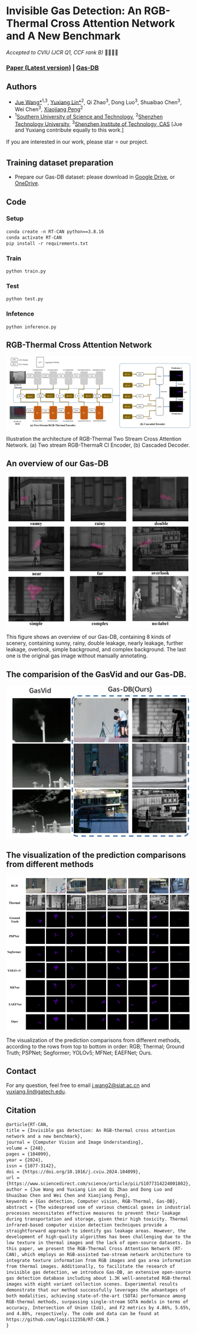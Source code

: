 # Invisible Gas Detection: An RGB-Thermal Cross Attention Network and A New Benchmark 
*Accepted to CVIU (JCR Q1, CCF rank B)* 🎉🎉🥳🥳
### [Paper (Latest version)](https://www.sciencedirect.com/science/article/abs/pii/S1077314224001802) | [Gas-DB](https://drive.google.com/drive/folders/11t324MSRVQhptfLLu65MlPaSaPOJRf4Z?usp=sharing)

## Authors

- [Jue Wang*](https://a-new-b.github.io/)<sup>1,3</sup>, [Yuxiang Lin*](https://lum1104.github.io/)<sup>2</sup>, Qi Zhao<sup>3</sup>, Dong Luo<sup>3</sup>, Shuaibao Chen<sup>3</sup>, Wei Chen<sup>3</sup>, [Xiaojiang Peng](https://pengxj.github.io/)<sup>2</sup>
- <sup>1</sup>[Southern University of Science and Technology](https://www.sustech.edu.cn/en/), <sup>2</sup>[Shenzhen Technology University](https://english.sztu.edu.cn/), <sup>3</sup>[Shenzhen Institute of Technology, CAS](https://www.siat.ac.cn/) [Jue and Yuxiang contribute equally to this work.]

If you are interested in our work, please star ⭐ our project.

## Training dataset preparation
- Prepare our Gas-DB dataset: please download in [Google Drive](https://drive.google.com/drive/folders/11t324MSRVQhptfLLu65MlPaSaPOJRf4Z?usp=sharing), or [OneDrive](https://gtvault-my.sharepoint.com/:u:/g/personal/ylin805_gatech_edu/EV0tqemUlN9JtYt5wp8cvhMB7jDrUBvFzfxCjj93zc8pig?e=y1vr5k).
## Code
### Setup
```
conda create -n RT-CAN python==3.8.16
conda activate RT-CAN
pip install -r requirements.txt
```
### Train
```
python train.py
```
### Test
```
python test.py
```
### Infetence
```
python inference.py
```
## RGB-Thermal Cross Attention Network
![ Illustration the architecture of RGB-Thermal Two Stream Cross Attention Network. (a) Two stream RGB-ThermaR Cl Encoder, (b) Cascaded Decoder.](https://github.com/logic112358/image/blob/main/20240529163048.png)

Illustration the architecture of RGB-Thermal Two Stream Cross Attention Network. (a) Two stream RGB-ThermaR Cl Encoder, (b) Cascaded Decoder.
## An overview of our Gas-DB  
![an overview of our Gas-DB](https://github.com/logic112358/image/blob/main/20240529155658.png)

This figure shows an overview of our Gas-DB, containing 8 kinds of scenery, containing sunny, rainy, double leakage, nearly leakage, further leakage, overlook, simple background, and complex background. The last one is the original gas image without manually annotating.

##  The comparision of the GasVid and our Gas-DB.
![The comparision of the GasVid and our Gas-DB](https://github.com/logic112358/image/blob/main/20240529155716.png)

## The visualization of the prediction comparisons from different methods
![The visualization of the prediction comparisons from different methods](https://github.com/logic112358/image/blob/main/20240529155745.png)

The visualization of the prediction comparisons from different methods, according to the rows from top to bottom in order: RGB; Thermal; Ground Truth; PSPNet; Segformer; YOLOv5; MFNet; EAEFNet; Ours.

## Contact   
For any question, feel free to email <j.wang2@siat.ac.cn> and <yuxiang.lin@gatech.edu>.

## Citation
```
@article{RT-CAN,
title = {Invisible gas detection: An RGB-thermal cross attention network and a new benchmark},
journal = {Computer Vision and Image Understanding},
volume = {248},
pages = {104099},
year = {2024},
issn = {1077-3142},
doi = {https://doi.org/10.1016/j.cviu.2024.104099},
url = {https://www.sciencedirect.com/science/article/pii/S1077314224001802},
author = {Jue Wang and Yuxiang Lin and Qi Zhao and Dong Luo and Shuaibao Chen and Wei Chen and Xiaojiang Peng},
keywords = {Gas detection, Computer vision, RGB-Thermal, Gas-DB},
abstract = {The widespread use of various chemical gases in industrial processes necessitates effective measures to prevent their leakage during transportation and storage, given their high toxicity. Thermal infrared-based computer vision detection techniques provide a straightforward approach to identify gas leakage areas. However, the development of high-quality algorithms has been challenging due to the low texture in thermal images and the lack of open-source datasets. In this paper, we present the RGB-Thermal Cross Attention Network (RT-CAN), which employs an RGB-assisted two-stream network architecture to integrate texture information from RGB images and gas area information from thermal images. Additionally, to facilitate the research of invisible gas detection, we introduce Gas-DB, an extensive open-source gas detection database including about 1.3K well-annotated RGB-thermal images with eight variant collection scenes. Experimental results demonstrate that our method successfully leverages the advantages of both modalities, achieving state-of-the-art (SOTA) performance among RGB-thermal methods, surpassing single-stream SOTA models in terms of accuracy, Intersection of Union (IoU), and F2 metrics by 4.86%, 5.65%, and 4.88%, respectively. The code and data can be found at https://github.com/logic112358/RT-CAN.}
}
```
